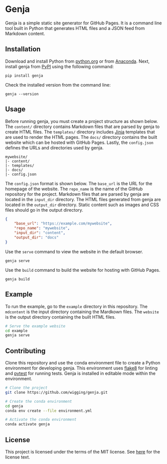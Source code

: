 # Genja

Genja is a simple static site generator for GitHub Pages. It is a command line tool built in Python that generates HTML files and a JSON feed from Markdown content.

## Installation

Download and install Python from [python.org](https://www.python.org) or from [Anaconda](https://www.anaconda.com). Next, install genja from [PyPI](https://pypi.org) using the following command:

```
pip install genja
```

Check the installed version from the command line:

```
genja --version
```

## Usage

Before running genja, you must create a project structure as shown below. The `content/` directory contains Markdown files that are parsed by genja to create HTML files. The `templates/` directory includes [Jinja](https://jinja.palletsprojects.com/) templates that are used to render the HTML pages. The `docs/` directory contains the built website which can be hosted with GitHub Pages. Lastly, the `config.json` defines the URLs and directories used by genja.

```
mywebsite/
|- content/
|- templates/
|- docs/
|- config.json
```

The `config.json` format is shown below. The `base_url` is the URL for the homepage of the website. The `repo_name` is the name of the GitHub repository for the project. Markdown files that are parsed by genja are located in the `input_dir` directory. The HTML files generated from genja are located in the `output_dir` directory. Static content such as images and CSS files should go in the output directory.

```json
{
    "base_url": "https://example.com/mywebsite",
    "repo_name": "mywebsite",
    "input_dir": "content",
    "output_dir": "docs"
}
```

Use the `serve` command to view the website in the default browser.

```
genja serve
```

Use the `build` command to build the website for hosting with GitHub Pages.

```
genja build
```

## Example

To run the example, go to the `example` directory in this repository. The `mdcontent` is the input directory containing the Mardkown files. The `website` is the output directory containing the built HTML files.

```bash
# Serve the example website
cd example
genja serve
```

## Contributing

Clone this repository and use the conda environment file to create a Python environment for developing genja. This environment uses [flake8](https://github.com/PyCQA/flake8) for linting and [pytest](https://github.com/pytest-dev/pytest) for running tests. Genja is installed in editable mode within the environment.

```bash
# Clone the project
git clone https://github.com/wigging/genja.git

# Create the conda environment
cd genja
conda env create --file environment.yml

# Activate the conda environment
conda activate genja
```

## License

This project is licensed under the terms of the MIT license. See [here](LICENSE.md) for the license text.
